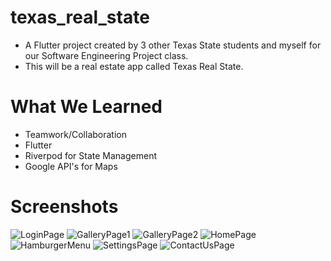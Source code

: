 # texas_real_state
* A Flutter project created by 3 other Texas State students and myself for our Software Engineering Project class.
* This will be a real estate app called Texas Real State.

# What We Learned
* Teamwork/Collaboration
* Flutter
* Riverpod for State Management
* Google API's for Maps

# Screenshots
![LoginPage](screenshots/loginPage.jpg)
![GalleryPage1](screenshots/galleryPage_1.jpg)
![GalleryPage2](screenshots/galleryPage_2.jpg)
![HomePage](screenshots/homePage.PNG)
![HamburgerMenu](screenshots/hamburger_menu.PNG)
![SettingsPage](screenshots/settingsPage.jpg)
![ContactUsPage](screenshots/contactUsPage.jpg)
